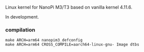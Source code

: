 Linux kernel for NanoPi M3/T3 based on vanilla kernel 4.11.6. 

In development.

### compilation

    make ARCH=arm64 nanopim3_defconfig
    make ARCH=arm64 CROSS_COMPILE=aarch64-linux-gnu- Image dtbs

